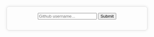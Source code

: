 <!DOCTYPE html>
<html lang="en">
<head>
    <meta charset="UTF-8">
    <meta name="viewport" content="width=device-width, initial-scale=1.0">
    <title>WEB API</title>
    <style>
        .container {
      width: 400px;
      margin: 100px auto;
      padding: 20px;
      border: 1px solid #ddd;
      border-radius: 8px;
      box-shadow: 0 0 10px rgba(0, 0, 0, 0.1);
      text-align: center;
    }
    ul {
      list-style-type: none;
      padding: 0;
    }
    li {
      margin: 10px 0;
    }
    a {
      text-decoration: none;
      color: #007bff;
    }
    </style>
</head>
<body>
    <div class="container">
        <form id="githubForm">
          <input type="text" id="username" placeholder="Github username..." />
          <button type="submit">Submit</button>
        </form>
      </div>
  <script>
     const getRepos = async (username) => {
      try {
        const response = await fetch('https://api.github.com/users/' + username + '/repos');
        const repos = await response.json();
        displayRepos(repos);
      } catch (error) {
        console.error('Error:', error);
      }
    }
    function displayRepos(repos) {
      const repoList = document.createElement('ul');
      repos.forEach(repo => {
        const listItem = document.createElement('li');
        const link = document.createElement('a');
        link.href = repo.html_url;
        link.textContent = repo.name;
        link.target = "_blank"; // Open in new tab
        listItem.appendChild(link);
        repoList.appendChild(listItem);
      });
      document.querySelector('.container').appendChild(repoList);
    }
    document.getElementById('githubForm').addEventListener('submit', async function(event) {
      event.preventDefault();
      const username = document.getElementById('username').value;
      document.querySelector('.container').innerHTML = `
        <form id="githubForm">
          <input type="text" id="username" placeholder="Github username..." />
          <button type="submit">Submit</button>
         </form>
        `;
      await getRepos(username);
    });
  </script>
    
</body>
</html>
